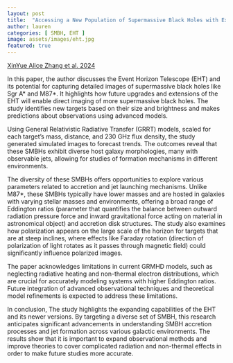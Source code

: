 ```yaml
---
layout: post
title:  "Accessing a New Population of Supermassive Black Holes with Extensions to the Event Horizon Telescope"
author: lauren
categories: [ SMBH, EHT ]
image: assets/images/eht.jpg
featured: true
---
```

[XinYue Alice Zhang et al. 2024](https://arxiv.org/pdf/2406.17754v1)

In this paper, the author discusses the Event Horizon Telescope (EHT) and its potential for capturing detailed images of supermassive black holes like Sgr A* and M87*. It highlights how future upgrades and extensions of the EHT will enable direct imaging of more supermassive black holes. The study identifies new targets based on their size and brightness and makes predictions about observations using advanced models. 

Using General Relativistic Radiative Transfer (GRRT) models, scaled for each target’s mass, distance, and 230 GHz flux density, the study generated simulated images to forecast trends. The outcomes reveal that these SMBHs exhibit diverse host galaxy morphologies, many with observable jets, allowing for studies of formation mechanisms in different environments. 

The diversity of these SMBHs offers opportunities to explore various parameters related to accretion and jet launching mechanisms. Unlike M87*, these SMBHs typically have lower masses and are hosted in galaxies with varying stellar masses and environments, offering a broad range of Eddington ratios (parameter that quantifies the balance between outward radiation pressure force and inward gravitational force acting on material in astronomical object) and accretion disk structures. The study also examines how polarization appears on the large scale of the horizon for targets that are at steep inclines, where effects like Faraday rotation (direction of polarization of light rotates as it passes through magnetic field) could significantly influence polarized images. 

The paper acknowledges limitations in current GRMHD models, such as neglecting radiative heating and non-thermal electron distributions, which are crucial for accurately modeling systems with higher Eddington ratios. Future integration of advanced observational techniques and theoretical model refinements is expected to address these limitations. 

In conclusion, The study highlights the expanding capabilities of the EHT and its newer versions. By targeting a diverse set of SMBH, this research anticipates significant advancements in understanding SMBH accretion processes and jet formation across various galactic environments. The results show that it is important to expand observational methods and improve theories to cover complicated radiation and non-thermal effects in order to make future studies more accurate. 
